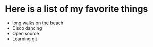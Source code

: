 # Here is a list of my favorite things
- long walks on the beach
- Disco dancing
- Open source
- Learning git
